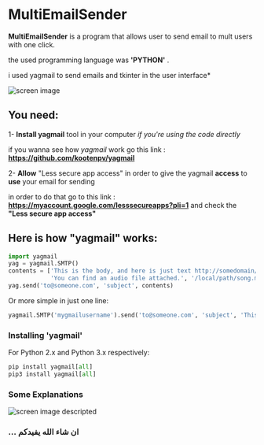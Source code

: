 # MultiEmailSender
**MultiEmailSender** is a program that allows user to send email to mult users with one click.

the used programming language was **'PYTHON'** .

i used yagmail to send emails and tkinter in the user interface*

 
 
 
![screen image](https://user-images.githubusercontent.com/72352932/111913548-f5cfbd00-8a6e-11eb-8c05-3740eb78b25c.png)




## You need:
1- **Install yagmail** tool in your computer *if you're using the code directly*

if you wanna see how *yagmail* work go this link : **https://github.com/kootenpv/yagmail**



2- **Allow** "Less secure app access" in order to give the yagmail **access** to **use** your email for sending

in order to do that go to this link : **https://myaccount.google.com/lesssecureapps?pli=1** and check the **"Less secure app access"**




## Here is how "yagmail" works:

```python
import yagmail
yag = yagmail.SMTP()
contents = ['This is the body, and here is just text http://somedomain/image.png',
            'You can find an audio file attached.', '/local/path/song.mp3']
yag.send('to@someone.com', 'subject', contents)
```

Or more simple in just one line:
```python
yagmail.SMTP('mygmailusername').send('to@someone.com', 'subject', 'This is the body')
```


### Installing 'yagmail'

For Python 2.x and Python 3.x respectively:

```python
pip install yagmail[all]
pip3 install yagmail[all]

```




### Some Explanations


![screen image descripted](https://user-images.githubusercontent.com/72352932/111909998-d0878280-8a5f-11eb-96c1-ee137f496e66.png)


### ... ان شاء الله يفيدكم
